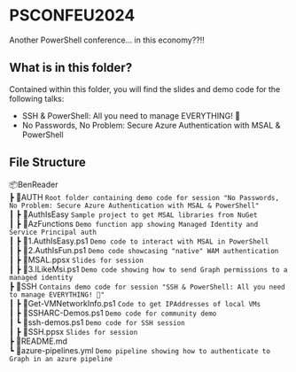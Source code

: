 # PSCONFEU2024
Another PowerShell conference... in this economy??!!

## What is in this folder?

Contained within this folder, you will find the slides and demo code for the following talks:

- SSH & PowerShell: All you need to manage EVERYTHING! 🚀
- No Passwords, No Problem: Secure Azure Authentication with MSAL & PowerShell

## File Structure
📦BenReader  
 ┣ 📂AUTH  `Root folder containing demo code for session "No Passwords, No Problem: Secure Azure Authentication with MSAL & PowerShell"`  
 ┃ ┣ 📂AuthIsEasy  `Sample project to get MSAL libraries from NuGet`  
 ┃ ┣ 📂AzFunctions  `Demo function app showing Managed Identity and Service Principal auth`  
 ┃ ┣ 📜1.AuthIsEasy.ps1  `Demo code to interact with MSAL in PowerShell`  
 ┃ ┣ 📜2.AuthIsFun.ps1 `Demo code showcasing "native" WAM authentication`    
 ┃ ┣ 📜MSAL.ppsx `Slides for session`  
 ┃ ┣ 📜3.ILikeMsi.ps1 `Demo code showing how to send Graph permissions to a managed identity`    
 ┣ 📂SSH  `Contains demo code for session "SSH & PowerShell: All you need to manage EVERYTHING! 🚀"`  
 ┃ ┣ 📜Get-VMNetworkInfo.ps1 `Code to get IPAddresses of local VMs`  
 ┃ ┣ 📜SSHARC-Demos.ps1  `Demo code for community demo`   
 ┃ ┗ 📜ssh-demos.ps1  `Demo code for SSH session`  
 ┃ ┣ 📜SSH.ppsx `Slides for session`  
 ┣ 📜README.md  
 ┗ 📜azure-pipelines.yml `Demo pipeline showing how to authenticate to Graph in an azure pipeline`


